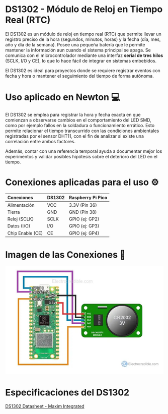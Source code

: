 # DS1302 - Módulo de Reloj en Tiempo Real (RTC)

El DS1302 es un módulo de reloj en tiempo real (RTC) que permite llevar un registro preciso de la hora (segundos, minutos, horas) y la fecha (día, mes, año y día de la semana). Posee una pequeña batería que le permite mantener la información aun cuando el sistema principal se apaga. Se comunica con el microcontrolador mediante una interfaz **serial de tres hilos** (SCLK, I/O y CE), lo que lo hace fácil de integrar en sistemas embebidos.

El DS1302 es ideal para proyectos donde se requiere registrar eventos con fecha y hora o mantener el seguimiento del tiempo de forma autónoma.

# Uso aplicado en Newton 💻

El DS1302 se emplea para registrar la hora y fecha exacta en que comienzan a observarse cambios en el comportamiento del LED SMD, como por ejemplo fallos en la soldadura o funcionamiento errático. Esto permite relacionar el tiempo transcurrido con las condiciones ambientales registradas por el sensor DHT11, con el fin de analizar si existe una correlación entre ambos factores.

Además, contar con una referencia temporal ayuda a documentar mejor los experimentos y validar posibles hipótesis sobre el deterioro del LED en el tiempo.

# Conexiones aplicadas para el uso ⚙️

| Conexiones       | DS1302 | Raspberry Pi Pico |
| :--------------- | :----- | :---------------- |
| Alimentación     | VCC    | 3.3V (Pin 36)     |
| Tierra           | GND    | GND (Pin 38)      |
| Reloj (SCLK)     | SCLK   | GPIO (ej: GP2)    |
| Datos (I/O)      | I/O    | GPIO (ej: GP3)    |
| Chip Enable (CE) | CE     | GPIO (ej: GP4)    |

# Imagen de las Conexiones 📱

![](img/pinout.jpg)

# Especificaciones del DS1302

[DS1302 Datasheet - Maxim Integrated](https://datasheets.maximintegrated.com/en/ds/DS1302.pdf)
